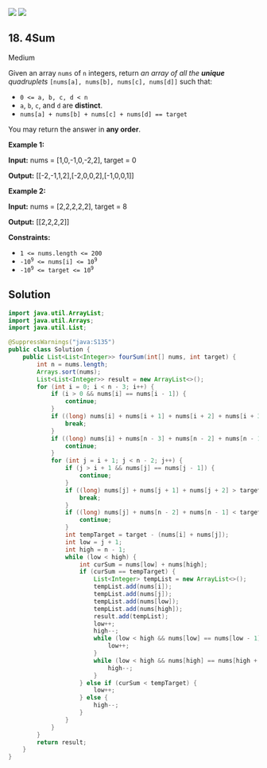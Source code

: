 [![](https://img.shields.io/github/stars/javadev/LeetCode-in-Java?label=Stars&style=flat-square)](https://github.com/javadev/LeetCode-in-Java)
[![](https://img.shields.io/github/forks/javadev/LeetCode-in-Java?label=Fork%20me%20on%20GitHub%20&style=flat-square)](https://github.com/javadev/LeetCode-in-Java/fork)

## 18\. 4Sum

Medium

Given an array `nums` of `n` integers, return _an array of all the **unique** quadruplets_ `[nums[a], nums[b], nums[c], nums[d]]` such that:

*   `0 <= a, b, c, d < n`
*   `a`, `b`, `c`, and `d` are **distinct**.
*   `nums[a] + nums[b] + nums[c] + nums[d] == target`

You may return the answer in **any order**.

**Example 1:**

**Input:** nums = [1,0,-1,0,-2,2], target = 0

**Output:** [[-2,-1,1,2],[-2,0,0,2],[-1,0,0,1]] 

**Example 2:**

**Input:** nums = [2,2,2,2,2], target = 8

**Output:** [[2,2,2,2]] 

**Constraints:**

*   `1 <= nums.length <= 200`
*   <code>-10<sup>9</sup> <= nums[i] <= 10<sup>9</sup></code>
*   <code>-10<sup>9</sup> <= target <= 10<sup>9</sup></code>

## Solution

```java
import java.util.ArrayList;
import java.util.Arrays;
import java.util.List;

@SuppressWarnings("java:S135")
public class Solution {
    public List<List<Integer>> fourSum(int[] nums, int target) {
        int n = nums.length;
        Arrays.sort(nums);
        List<List<Integer>> result = new ArrayList<>();
        for (int i = 0; i < n - 3; i++) {
            if (i > 0 && nums[i] == nums[i - 1]) {
                continue;
            }
            if ((long) nums[i] + nums[i + 1] + nums[i + 2] + nums[i + 3] > target) {
                break;
            }
            if ((long) nums[i] + nums[n - 3] + nums[n - 2] + nums[n - 1] < target) {
                continue;
            }
            for (int j = i + 1; j < n - 2; j++) {
                if (j > i + 1 && nums[j] == nums[j - 1]) {
                    continue;
                }
                if ((long) nums[j] + nums[j + 1] + nums[j + 2] > target - nums[i]) {
                    break;
                }
                if ((long) nums[j] + nums[n - 2] + nums[n - 1] < target - nums[i]) {
                    continue;
                }
                int tempTarget = target - (nums[i] + nums[j]);
                int low = j + 1;
                int high = n - 1;
                while (low < high) {
                    int curSum = nums[low] + nums[high];
                    if (curSum == tempTarget) {
                        List<Integer> tempList = new ArrayList<>();
                        tempList.add(nums[i]);
                        tempList.add(nums[j]);
                        tempList.add(nums[low]);
                        tempList.add(nums[high]);
                        result.add(tempList);
                        low++;
                        high--;
                        while (low < high && nums[low] == nums[low - 1]) {
                            low++;
                        }
                        while (low < high && nums[high] == nums[high + 1]) {
                            high--;
                        }
                    } else if (curSum < tempTarget) {
                        low++;
                    } else {
                        high--;
                    }
                }
            }
        }
        return result;
    }
}
```